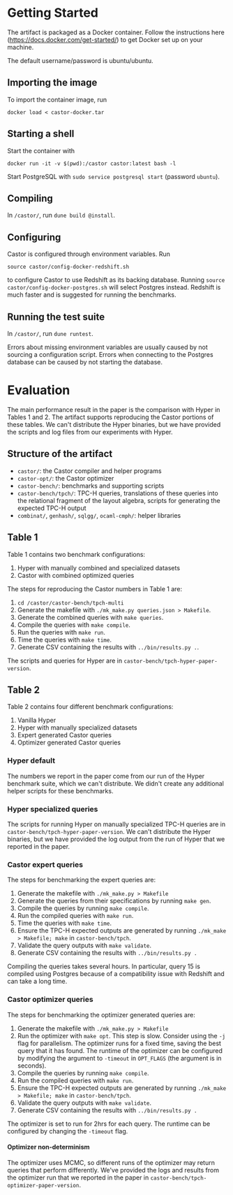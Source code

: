 # Getting Started

The artifact is packaged as a Docker container. Follow the instructions here
(https://docs.docker.com/get-started/) to get Docker set up on your machine.

The default username/password is ubuntu/ubuntu.

## Importing the image

To import the container image, run

```
docker load < castor-docker.tar
```

## Starting a shell

Start the container with 

```
docker run -it -v $(pwd):/castor castor:latest bash -l
```

Start PostgreSQL with `sudo service postgresql start` (password `ubuntu`).

## Compiling

In `/castor/`, run `dune build @install`.

## Configuring

Castor is configured through environment variables. Run 

```
source castor/config-docker-redshift.sh
```

to configure Castor to use Redshift as its backing database. Running `source
castor/config-docker-postgres.sh` will select Postgres instead. Redshift is much
faster and is suggested for running the benchmarks.

## Running the test suite

In `/castor/`, run `dune runtest`. 

Errors about missing environment variables are usually caused by not sourcing a
configuration script. Errors when connecting to the Postgres database can be
caused by not starting the database.

# Evaluation

The main performance result in the paper is the comparison with Hyper in Tables
1 and 2. The artifact supports reproducing the Castor portions of these tables.
We can't distribute the Hyper binaries, but we have provided the scripts and log
files from our experiments with Hyper.

## Structure of the artifact

 - `castor/`: the Castor compiler and helper programs
 - `castor-opt/`: the Castor optimizer
 - `castor-bench/`: benchmarks and supporting scripts
 - `castor-bench/tpch/`: TPC-H queries, translations of these queries into the
   relational fragment of the layout algebra, scripts for generating the
   expected TPC-H output
 - `combinat/`, `genhash/`, `sqlgg/`, `ocaml-cmph/`: helper libraries
 
## Table 1

Table 1 contains two benchmark configurations:

1. Hyper with manually combined and specialized datasets
2. Castor with combined optimized queries

The steps for reproducing the Castor numbers in Table 1 are:

1. `cd /castor/castor-bench/tpch-multi`
2. Generate the makefile with `./mk_make.py queries.json > Makefile`.
2. Generate the combined queries with `make queries`.
3. Compile the queries with `make compile`.
4. Run the queries with `make run`.
5. Time the queries with `make time`.
6. Generate CSV containing the results with `../bin/results.py .`.

The scripts and queries for Hyper are in `castor-bench/tpch-hyper-paper-version`.

## Table 2

Table 2 contains four different benchmark configurations:

1. Vanilla Hyper
2. Hyper with manually specialized datasets
3. Expert generated Castor queries
4. Optimizer generated Castor queries

### Hyper default

The numbers we report in the paper come from our run of the Hyper benchmark
suite, which we can't distribute. We didn't create any additional helper scripts
for these benchmarks.

### Hyper specialized queries

The scripts for running Hyper on manually specialized TPC-H queries are in
`castor-bench/tpch-hyper-paper-version`. We can't distribute the Hyper binaries,
but we have provided the log output from the run of Hyper that we reported in
the paper.

### Castor expert queries

The steps for benchmarking the expert queries are:

1. Generate the makefile with `./mk_make.py > Makefile`
1. Generate the queries from their specifications by running `make gen`.
2. Compile the queries by running `make compile`.
3. Run the compiled queries with `make run`.
5. Time the queries with `make time`.
4. Ensure the TPC-H expected outputs are generated by running `./mk_make >
   Makefile; make` in `castor-bench/tpch`.
4. Validate the query outputs with `make validate`.
5. Generate CSV containing the results with `../bin/results.py .`

Compiling the queries takes several hours. In particular, query 15 is compiled
using Postgres because of a compatibility issue with Redshift and can take a
long time.

### Castor optimizer queries

The steps for benchmarking the optimizer generated queries are:

1. Generate the makefile with `./mk_make.py > Makefile`
2. Run the optimizer with `make opt`. This step is slow. Consider using the `-j`
   flag for parallelism. The optimizer runs for a fixed time, saving the best
   query that it has found. The runtime of the optimizer can be configured by
   modifying the argument to `-timeout` in `OPT_FLAGS` (the argument is in
   seconds).
2. Compile the queries by running `make compile`.
3. Run the compiled queries with `make run`.
4. Ensure the TPC-H expected outputs are generated by running `./mk_make >
   Makefile; make` in `castor-bench/tpch`.
4. Validate the query outputs with `make validate`.
5. Generate CSV containing the results with `../bin/results.py .`

The optimizer is set to run for 2hrs for each query. The runtime can be
configured by changing the `-timeout` flag.

#### Optimizer non-determinism
    
The optimizer uses MCMC, so different runs of the optimizer may return queries
that perform differently. We've provided the logs and results from the optimizer
run that we reported in the paper in
`castor-bench/tpch-optimizer-paper-version`.
